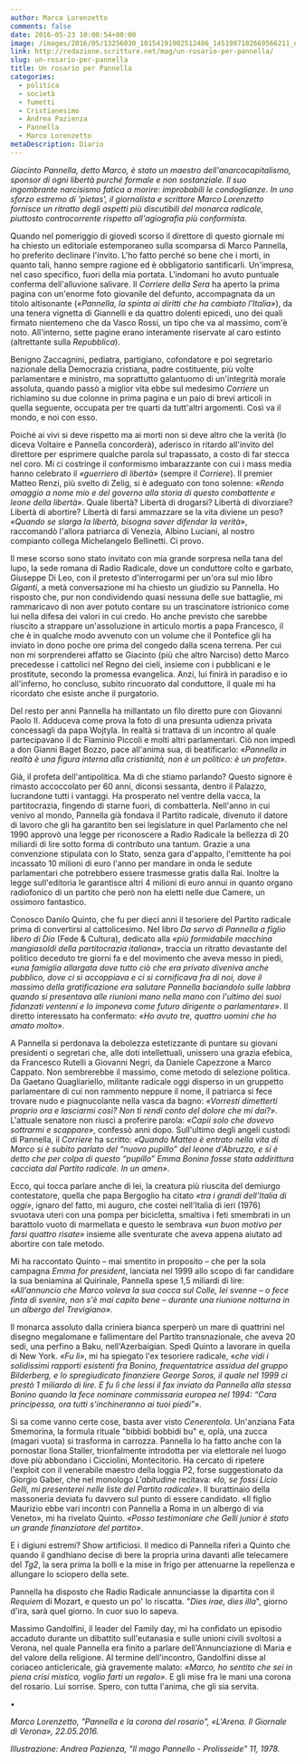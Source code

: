 ```yaml
---
author: Marco Lorenzetto
comments: false
date: 2016-05-23 10:00:54+00:00
image: /images/2016/05/13256030_10154191902512486_1451987182669566211_n-452x381.jpg
link: http://redazione.scritture.net/mag/un-rosario-per-pannella/
slug: un-rosario-per-pannella
title: Un rosario per Pannella
categories:
  - politica
  - società
  - fumetti
  - Cristianesimo
  - Andrea Pazienza
  - Pannella
  - Marco Lorenzetto
metaDescription: Diario
---
```


*Giacinto Pannella, detto Marco, è stato un maestro dell'anarcocapitalismo, sponsor di ogni libertà purché formale e non sostanziale. Il suo ingombrante narcisismo fatica a morire: improbabili le condoglianze. In uno sforzo estremo di 'pietas', il giornalista e scrittore Marco Lorenzetto fornisce un ritratto degli aspetti più discutibili del monarca radicale, piuttosto controcorrente rispetto all'agiografia più conformista.*

Quando nel pomeriggio di giovedì scorso il direttore di questo giornale mi ha chiesto un editoriale estemporaneo sulla scomparsa di Marco Pannella, ho preferito declinare l'invito. L'ho fatto perché so bene che i morti, in quanto tali, hanno sempre ragione ed è obbligatorio santificarli. Un'impresa, nel caso specifico, fuori della mia portata. L'indomani ho avuto puntuale conferma dell'alluvione salivare. Il *Corriere della Sera* ha aperto la prima pagina con un'enorme foto giovanile del defunto, accompagnata da un titolo altisonante (*«Pannella, la spinta ai diritti che ha cambiato l'Italia»*), da una tenera vignetta di Giannelli e da quattro dolenti epicedi, uno dei quali firmato nientemeno che da Vasco Rossi, un tipo che va al massimo, com'è noto. All'interno, sette pagine erano interamente riservate al caro estinto (altrettante sulla *Repubblica*).

Benigno Zaccagnini, pediatra, partigiano, cofondatore e poi segretario nazionale della Democrazia cristiana, padre costituente, più volte parlamentare e ministro, ma soprattutto galantuomo di un'integrità morale assoluta, quando passò a miglior vita ebbe sul medesimo *Corriere* un richiamino su due colonne in prima pagina e un paio di brevi articoli in quella seguente, occupata per tre quarti da tutt'altri argomenti. Così va il mondo, e noi con esso.

Poiché ai vivi si deve rispetto ma ai morti non si deve altro che la verità (lo diceva Voltaire e Pannella concorderà), aderisco in ritardo all'invito del direttore per esprimere qualche parola sul trapassato, a costo di far stecca nel coro. Mi ci costringe il conformismo imbarazzante con cui i mass media hanno celebrato il *«guerriero di libertà»* (sempre il *Corriere*). Il premier Matteo Renzi, più svelto di Zelig, si è adeguato con tono solenne: *«Rendo omaggio a nome mio e del governo alla storia di questo combattente e leone della libertà»*. Quale libertà? Libertà di drogarsi? Libertà di divorziare? Libertà di abortire? Libertà di farsi ammazzare se la vita diviene un peso? *«Quando se slarga la libertà, bisogna saver difendar la verità»*, raccomandò l'allora patriarca di Venezia, Albino Luciani, al nostro compianto collega Michelangelo Bellinetti. Ci provo.

Il mese scorso sono stato invitato con mia grande sorpresa nella tana del lupo, la sede romana di Radio Radicale, dove un conduttore colto e garbato, Giuseppe Di Leo, con il pretesto d'interrogarmi per un'ora sul mio libro *Giganti*, a metà conversazione mi ha chiesto un giudizio su Pannella. Ho risposto che, pur non condividendo quasi nessuna delle sue battaglie, mi rammaricavo di non aver potuto contare su un trascinatore istrionico come lui nella difesa dei valori in cui credo. Ho anche previsto che sarebbe riuscito a strappare un'assoluzione in articulo mortis a papa Francesco, il che è in qualche modo avvenuto con un volume che il Pontefice gli ha inviato in dono poche ore prima del congedo dalla scena terrena. Per cui non mi sorprenderei affatto se Giacinto (più che altro Narciso) detto Marco precedesse i cattolici nel Regno dei cieli, insieme con i pubblicani e le prostitute, secondo la promessa evangelica. Anzi, lui finirà in paradiso e io all'inferno, ho concluso, subito rincuorato dal conduttore, il quale mi ha ricordato che esiste anche il purgatorio.

Del resto per anni Pannella ha millantato un filo diretto pure con Giovanni Paolo II. Adduceva come prova la foto di una presunta udienza privata concessagli da papa Wojtyla. In realtà si trattava di un incontro al quale partecipavano il dc Flaminio Piccoli e molti altri parlamentari. Ciò non impedì a don Gianni Baget Bozzo, pace all'anima sua, di beatificarlo: «*Pannella in realtà è una figura interna alla cristianità, non è un politico: è un profeta*».

Già, il profeta dell'antipolitica. Ma di che stiamo parlando? Questo signore è rimasto accoccolato per 60 anni, diconsi sessanta, dentro il Palazzo, lucrandone tutti i vantaggi. Ha prosperato nel ventre della vacca, la partitocrazia, fingendo di starne fuori, di combatterla. Nell'anno in cui venivo al mondo, Pannella già fondava il Partito radicale, divenuto il datore di lavoro che gli ha garantito ben sei legislature in quel Parlamento che nel 1990 approvò una legge per riconoscere a Radio Radicale la bellezza di 20 miliardi di lire sotto forma di contributo una tantum. Grazie a una convenzione stipulata con lo Stato, senza gara d'appalto, l'emittente ha poi incassato 10 milioni di euro l'anno per mandare in onda le sedute parlamentari che potrebbero essere trasmesse gratis dalla Rai. Inoltre la legge sull'editoria le garantisce altri 4 milioni di euro annui in quanto organo radiofonico di un partito che però non ha eletti nelle due Camere, un ossimoro fantastico.

Conosco Danilo Quinto, che fu per dieci anni il tesoriere del Partito radicale prima di convertirsi al cattolicesimo. Nel libro *Da servo di Pannella a figlio libero di Dio* (Fede & Cultura), dedicato alla *«più formidabile macchina mangiasoldi della partitocrazia italiana»*, traccia un ritratto devastante del politico deceduto tre giorni fa e del movimento che aveva messo in piedi, *«una famiglia allargata dove tutto ciò che era privato diveniva anche pubblico, dove ci si accoppiava e ci si cornificava fra di noi, dove il massimo della gratificazione era salutare Pannella baciandolo sulle labbra quando si presentava alle riunioni mano nella mano con l'ultimo dei suoi fidanzati ventenni e lo imponeva come futuro dirigente o parlamentare»*. Il diretto interessato ha confermato: *«Ho avuto tre, quattro uomini che ho amato molto»*.

A Pannella si perdonava la debolezza estetizzante di puntare su giovani presidenti o segretari che, alle doti intellettuali, unissero una grazia efebica, da Francesco Rutelli a Giovanni Negri, da Daniele Capezzone a Marco Cappato. Non sembrerebbe il massimo, come metodo di selezione politica. Da Gaetano Quagliariello, militante radicale oggi disperso in un gruppetto parlamentare di cui non rammento neppure il nome, il patriarca si fece trovare nudo e piagnucolante nella vasca da bagno: *«Vorresti dimetterti proprio ora e lasciarmi così? Non ti rendi conto del dolore che mi dai?»*. L'attuale senatore non riuscì a proferire parola: *«Capii solo che dovevo sottrarmi e scappare»*, confessò anni dopo. Sull'ultimo degli angeli custodi di Pannella, il *Corriere* ha scritto: *«Quando Matteo è entrato nella vita di Marco si è subito parlato del “nuovo pupillo” del leone d'Abruzzo, e si è detto che per colpa di questo “pupillo” Emma Bonino fosse stata addirittura cacciata dal Partito radicale. In un amen»*.

Ecco, qui tocca parlare anche di lei, la creatura più riuscita del demiurgo contestatore, quella che papa Bergoglio ha citato *«tra i grandi dell'Italia di oggi»*, ignaro del fatto, mi auguro, che costei nell'Italia di ieri (1976) svuotava uteri con una pompa per bicicletta, smaltiva i feti smembrati in un barattolo vuoto di marmellata e questo le sembrava *«un buon motivo per farsi quattro risate»* insieme alle sventurate che aveva appena aiutato ad abortire con tale metodo.

Mi ha raccontato Quinto – mai smentito in proposito – che per la sola campagna *Emma for president*, lanciata nel 1999 allo scopo di far candidare la sua beniamina al Quirinale, Pannella spese 1,5 miliardi di lire: *«All'annuncio che Marco voleva la sua cocca sul Colle, lei svenne – o fece finta di svenire, non s'è mai capito bene – durante una riunione notturna in un albergo del Trevigiano»*.

Il monarca assoluto dalla criniera bianca sperperò un mare di quattrini nel disegno megalomane e fallimentare del Partito transnazionale, che aveva 20 sedi, una perfino a Baku, nell'Azerbaigian. Spedì Quinto a lavorare in quella di New York. *«Fu lì»*, mi ha spiegato l'ex tesoriere radicale, «*che vidi i solidissimi rapporti esistenti fra Bonino, frequentatrice assidua del gruppo Bilderberg, e lo spregiudicato finanziere George Soros, il quale nel 1999 ci prestò 1 miliardo di lire. E fu lì che lessi il fax inviato da Pannella alla stessa Bonino quando la fece nominare commissaria europea nel 1994: “Cara principessa, ora tutti s'inchineranno ai tuoi piedi”*».

Si sa come vanno certe cose, basta aver visto *Cenerentola*. Un'anziana Fata Smemorina, la formula rituale "bibbidi bobbidi bu" e, oplà, una zucca (magari vuota) si trasforma in carrozza. Pannella lo ha fatto anche con la pornostar Ilona Staller, trionfalmente introdotta per via elettorale nel luogo dove più abbondano i Cicciolini, Montecitorio. Ha cercato di ripetere l'exploit con il venerabile maestro della loggia P2, forse suggestionato da Giorgio Gaber, che nel monologo *L'abitudine* recitava: *«Io, se fossi Licio Gelli, mi presenterei nelle liste del Partito radicale»*. Il burattinaio della massoneria deviata fu davvero sul punto di essere candidato. «Il figlio Maurizio ebbe vari incontri con Pannella a Roma in un albergo di via Veneto», mi ha rivelato Quinto. *«Posso testimoniare che Gelli junior è stato un grande finanziatore del partito»*.

E i digiuni estremi? Show artificiosi. Il medico di Pannella riferì a Quinto che quando il gandhiano decise di bere la propria urina davanti alle telecamere del *Tg2*, la sera prima la bollì e la mise in frigo per attenuarne la repellenza e allungare lo sciopero della sete.

Pannella ha disposto che Radio Radicale annunciasse la dipartita con il *Requiem* di Mozart, e questo un po' lo riscatta. "*Dies irae, dies illa*", giorno d'ira, sarà quel giorno. In cuor suo lo sapeva.

Massimo Gandolfini, il leader del Family day, mi ha confidato un episodio accaduto durante un dibattito sull'eutanasia e sulle unioni civili svoltosi a Verona, nel quale Pannella era finito a parlare dell'Annunciazione di Maria e del valore della religione. Al termine dell'incontro, Gandolfini disse al coriaceo anticlericale, già gravemente malato: *«Marco, ho sentito che sei in piena crisi mistica, voglio farti un regalo»*. E gli mise fra le mani una corona del rosario. Lui sorrise. Spero, con tutta l'anima, che gli sia servita.

•

*Marco Lorenzetto, "Pannella e la corona del rosario", «L'Arena. Il Giornale di Verona», 22.05.2016.*

*Illustrazione: Andrea Pazienza, "Il mago Pannello - Prolisseide" 11, 1978.*
